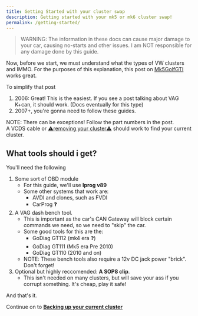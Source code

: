 ```yaml
---
title: Getting Started with your cluster swap
description: Getting started with your mk5 or mk6 cluster swap!
permalink: /getting-started/
---
```

 > WARNING: The information in these docs can cause major damage to your car, causing no-starts and other issues. I am NOT responsible for any damage done by this guide. 

Now, before we start, we must understand what the types of VW clusters and IMMO.
For the purposes of this explanation, this post on [Mk5GolfGTI](https://www.mk5golfgti.co.uk/forum/index.php?topic=91363.0) works great.

To simplify that post
1. 2006: Great! This is the easiest. If you see a post talking about VAG K+can, it should work. (Docs eventually for this type)
2. 2007+, you're gonna need to follow these guides.

NOTE: There can be exceptions! Follow the part numbers in the post. \
A VCDS cable or [⚠️removing your cluster⚠️](/removing-your-cluster) should work to find your current cluster.

## What tools should i get?

You'll need the following
1. Some sort of OBD module
    * For this guide, we'll use __Iprog v89__
    * Some other systems that work are:
        * AVDI and clones, such as FVDI
        * CarProg ❓
2. A VAG dash bench tool.
    * This is important as the car's CAN Gateway will block certain commands we need, so we need to "skip" the car.
    * Some good tools for this are the:
        * GoDiag GT112 (mk4 era ❓)
        * GoDiag GT111 (Mk5 era Pre 2010)
        * GoDiag GT110 (2010 and on)
    * NOTE: These bench tools also require a 12v DC jack power "brick". Don't forget!
3. Optional but highly reccomended: __A SOP8 clip__.
    * This isn't needed on many clusters, but will save your ass if you corrupt something. It's cheap, play it safe!

And that's it. 

Continue on to __[Backing up your current cluster](/backing-up-your-cluster)__